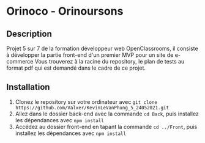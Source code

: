 # Orinoco - Orinoursons

## Description
Projet 5 sur 7 de la formation développeur web OpenClassrooms, il consiste à développer la partie front-end d'un premier MVP pour un site de e-commerce
Vous trouverez à la racine du repository, le plan de tests au format pdf qui est demandé dans le cadre de ce projet.

## Installation
1. Clonez le repository sur votre ordinateur avec `git clone https://github.com/Valxer/KevinLeVanPhung_5_24052021.git`
1. Allez dans le dossier back-end avec la commande `cd Back`, puis installez les dépendances avec `npm install`
1. Accédez au dossier front-end en tapant la commande `cd ../Front`, puis installez les dépendances avec `npm install`
